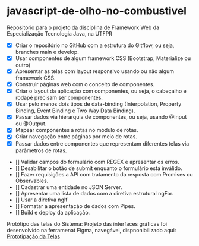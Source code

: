 # javascript-de-olho-no-combustivel
Repositorio para o projeto da disciplina de Framework Web da Especialização Tecnologia Java, na UTFPR


- [x] Criar o repositório no GitHub com a estrutura do Gitflow, ou seja, branches main e develop.
- [x] Usar componentes de algum framework CSS (Bootstrap, Materialize ou outro)
- [x] Apresentar as telas com layout responsivo usando ou não algum framework CSS.
- [x] Construir páginas web com o conceito de componentes.
- [x] Criar o layout da aplicação com componentes, ou seja, o cabeçalho e rodapé precisam ser componentes.
- [x] Usar pelo menos dois tipos de data-binding (Interpolation, Property Binding, Event Binding e Two Way Data Binding).
- [x] Passar dados via hierarquia de componentes, ou seja, usando @Input ou @Output.
- [x] Mapear componentes à rotas no módulo de rotas.
- [x] Criar navegação entre páginas por meio de rotas.
- [x] Passar dados entre componentes que representam diferentes telas via parâmetros de rotas.
- [] Validar campos do formulário com REGEX e apresentar os erros.
- [] Desabilitar o botão de submit enquanto o formulário está inválido.
- [] Fazer requisições a API com tratamento da resposta com Promises ou Observables.
- [] Cadastrar uma entidade no JSON Server.
- [] Apresentar uma lista de dados com a diretiva estrutural ngFor.
- [] Usar a diretiva ngIf
- [] Formatar a apresentação de dados com Pipes.
- [] Build e deploy da aplicação.


Protótipo das telas do Sistema:
Projeto das interfaces gráficas foi desenvolvido na ferramenat Figma, navegável, dispnonibilizado aqui: [Prototipação da Telas](https://www.figma.com/proto/RDAtre2QIB9eHpWgnHI12H/Figma-basics?type=design&node-id=101-78&scaling=min-zoom&page-id=0%3A1&starting-point-node-id=101%3A78&show-proto-sidebar=1)






